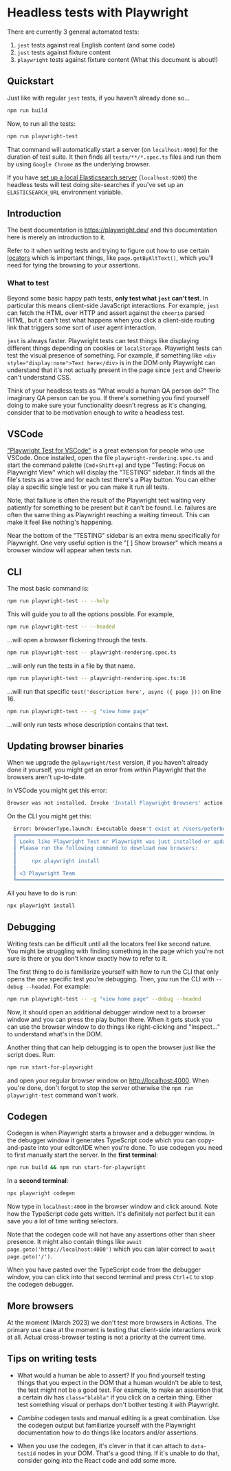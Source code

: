 # Headless tests with Playwright

There are currently 3 general automated tests:

1. `jest` tests against real English content (and some code)
1. `jest` tests against fixture content
1. `playwright` tests against fixture content (What this document is about!)

## Quickstart

Just like with regular `jest` tests, if you haven't already done so...

```sh
npm run build
```

Now, to run all the tests:

```sh
npm run playwright-test
```

That command will automatically start a server (on `localhost:4000`) for
the duration of test suite. It then finds all `tests/**/*.spec.ts`
files and run them by using `Google Chrome` as the underlying browser.

If you have [set up a local Elasticsearch server](../search/elasticsearch-locally.md) (`localhost:9200`) the
headless tests will test doing site-searches if you've set up
an `ELASTICSEARCH_URL` environment variable.

## Introduction

The best documentation is <https://playwright.dev/> and this documentation
here is merely an introduction to it.

Refer to it when writing tests and trying to figure out how to use certain
[locators](https://playwright.dev/docs/locators) which is important
things, like `page.getByAltText()`, which you'll need for tying the browsing
to your assertions.

### What to test

Beyond some basic happy path tests, **only test what `jest` can't test**.
In particular this means client-side JavaScript interactions. For example,
`jest` can fetch the HTML over HTTP and assert against the `cheerio` parsed
HTML, but it can't test what happens when you click a client-side routing
link that triggers some sort of user agent interaction.

`jest` is always faster. Playwright tests can test things like displaying
different things depending on cookies or `localStorage`. Playwright tests
can test the visual presence of something. For example, if something
like `<div style="display:none">Text here</div>` is in the DOM only
Playwright can understand that it's not actually present in the page since
`jest` and Cheerio can't understand CSS.

Think of your headless tests as "What would a human QA person do?"
The imaginary QA person can be you. If there's something you find yourself
doing to make sure your functionality doesn't regress as it's changing,
consider that to be motivation enough to write a headless test.

## VSCode

["Playwright Test for VSCode"](https://marketplace.visualstudio.com/items?itemName=ms-playwright.playwright)
is a great extension for people who use VSCode. Once installed, open the
file `playwright-rendering.spec.ts` and start the command
palette (`Cmd`+`Shift`+`p`) and type "Testing: Focus
on Playwright View" which will display the "TESTING" sidebar. It finds
all the file's tests as a tree and for each test there's a Play button.
You can either play a specific single test or you can make it run all
tests.

Note, that failiure is often the result of the Playwright test waiting
very patiently for something to be present but it can't be found. I.e.
failures are often the same thing as Playwright reaching a waiting timeout.
This can make it feel like nothing's happening.

Near the bottom of the "TESTING" sidebar is an extra menu specifically for
Playwright. One very useful option is the "[ ] Show browser" which means a
browser window will appear when tests run.

## CLI

The most basic command is:

```sh
npm run playwright-test -- --help
```

This will guide you to all the options possible. For example,

```sh
npm run playwright-test -- --headed
```

...will open a browser flickering through the tests.

```sh
npm run playwright-test -- playwright-rendering.spec.ts
```

...will only run the tests in a file by that name.

```sh
npm run playwright-test -- playwright-rendering.spec.ts:16
```

...will run that specific `test('description here', async ({ page }))` on
line 16.

```sh
npm run playwright-test -- -g "view home page"
```

...will only run tests whose description contains that text.

## Updating browser binaries

When we upgrade the `@playwright/test` version, if you haven't already
done it yourself, you might get an error from within Playwright that the
browsers aren't up-to-date.

In VSCode you might get this error:

```sh
Browser was not installed. Invoke 'Install Playwright Browsers' action to install missing browsers.
```

On the CLI you might get this:

```sh
  Error: browserType.launch: Executable doesn't exist at /Users/peterbe/Library/Caches/ms-playwright/webkit-1848/pw_run.sh
  ╔═════════════════════════════════════════════════════════════════════════╗
  ║ Looks like Playwright Test or Playwright was just installed or updated. ║
  ║ Please run the following command to download new browsers:              ║
  ║                                                                         ║
  ║     npx playwright install                                              ║
  ║                                                                         ║
  ║ <3 Playwright Team                                                      ║
  ╚═════════════════════════════════════════════════════════════════════════╝
```

All you have to do is run:

```sh
npx playwright install
```

## Debugging

Writing tests can be difficult until all the locators feel like
second nature. You might be struggling with finding something in the
page which you're not sure is there or you don't know exactly
how to refer to it.

The first thing to do is familiarize yourself with how to run the CLI
that only opens the one specific test you're debugging. Then, you
run the CLI with `--debug --headed`. For example:

```sh
npm run playwright-test -- -g "view home page" --debug --headed
```

Now, it should open an additional debugger window next to a browser
window and you can press the play button there. When it gets stuck you can
use the browser window to do things like right-clicking and "Inspect..."
to understand what's in the DOM.

Another thing that can help debugging is to open the browser just like
the script does. Run:

```sh
npm run start-for-playwright
```

and open your regular browser window on <http://localhost:4000>.
When you're done, don't forgot to stop the server otherwise
the `npm run playwright-test` command won't work.

## Codegen

Codegen is when Playwright starts a browser and a debugger window. In the
debugger window it generates TypeScript code which you can copy-and-paste
into your editor/IDE when you're done. To use codegen you need to
first manually start the server. In the **first terminal**:

```sh
npm run build && npm run start-for-playwright
```

In a **second terminal**:

```sh
npx playwright codegen
```

Now type in `localhost:4000` in the browser window and click around.
Note how the TypeScript code gets written. It's definitely not perfect
but it can save you a lot of time writing selectors.

Note that the codegen code will not have any assertions other than
sheer presence. It might also contain things like
`await page.goto('http://localhost:4000')` which you can later
correct to `await page.goto('/')`.

When you have pasted over the TypeScript code from the debugger window,
you can click into that second terminal and press `Ctrl`+`C` to stop
the codegen debugger.

## More browsers

At the moment (March 2023) we don't test more browsers in Actions.
The primary use case at the moment is testing that client-side
interactions work at all. Actual cross-browser testing is not a priority
at the current time.

## Tips on writing tests

- What would a human be able to assert? If you find yourself testing things
that you expect in the DOM that a human wouldn't be able to test, the
test might not be a good test. For example, to make an assertion that
a certain div has `class="blabla"` if you click on a certain thing. Either
test something visual or perhaps don't bother testing it with Playwright.

- *Combine* codegen tests and manual editing is a great combination.
Use the codegen output but familiarize yourself with the Playwright
documentation how to do things like locators and/or assertions.

- When you use the codegen, it's clever in that it can attach to `data-testid`
nodes in your DOM. That's a good thing. If it's unable to do that,
consider going into the React code and add some more.
